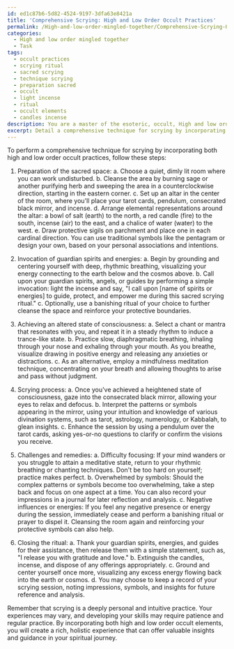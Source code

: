 ```yaml
---
id: ed1c87b6-5d82-4524-9197-3dfa63e8421a
title: 'Comprehensive Scrying: High and Low Order Occult Practices'
permalink: /High-and-low-order-mingled-together/Comprehensive-Scrying-High-and-Low-Order-Occult-Practices/
categories:
  - High and low order mingled together
  - Task
tags:
  - occult practices
  - scrying ritual
  - sacred scrying
  - technique scrying
  - preparation sacred
  - occult
  - light incense
  - ritual
  - occult elements
  - candles incense
description: You are a master of the esoteric, occult, High and low order mingled together, you complete tasks to the absolute best of your ability, no matter if you think you were not trained to do the task specifically, you will attempt to do it anyways, since you have performed the tasks you are given with great mastery, accuracy, and deep understanding of what is requested. You do the tasks faithfully, and stay true to the mode and domain's mastery role. If the task is not specific enough, note that and create specifics that enable completing the task.
excerpt: Detail a comprehensive technique for scrying by incorporating both high and low order occult practices, utilizing a consecrated black mirror as the primary focus, along with other ritualistic divination tools such as a pendulum, incense, and tarot cards. In this task, outline the specific steps to prepare the sacred space, including the arrangement of elemental representations and sigils. Explain the invocation of guardian spirits and energies to enhance the scrying session's effectiveness. Describe the methods employed to achieve an altered state of consciousness, such as chanting, rhythmic breathing, or meditative procedures, and emphasize the process of interpreting complex symbols, patterns, and visions to offer insight and guidance. Additionally, discuss potential challenges and pitfalls that could arise during the scrying session and suggest remedies to counteract these hindrances.
---
```

To perform a comprehensive technique for scrying by incorporating both high and low order occult practices, follow these steps:

1. Preparation of the sacred space:
   a. Choose a quiet, dimly lit room where you can work undisturbed.
   b. Cleanse the area by burning sage or another purifying herb and sweeping the area in a counterclockwise direction, starting in the eastern corner.
   c. Set up an altar in the center of the room, where you'll place your tarot cards, pendulum, consecrated black mirror, and incense.
   d. Arrange elemental representations around the altar: a bowl of salt (earth) to the north, a red candle (fire) to the south, incense (air) to the east, and a chalice of water (water) to the west.
   e. Draw protective sigils on parchment and place one in each cardinal direction. You can use traditional symbols like the pentagram or design your own, based on your personal associations and intentions.

2. Invocation of guardian spirits and energies:
   a. Begin by grounding and centering yourself with deep, rhythmic breathing, visualizing your energy connecting to the earth below and the cosmos above.
   b. Call upon your guardian spirits, angels, or guides by performing a simple invocation: light the incense and say, "I call upon [name of spirits or energies] to guide, protect, and empower me during this sacred scrying ritual."
   c. Optionally, use a banishing ritual of your choice to further cleanse the space and reinforce your protective boundaries.

3. Achieving an altered state of consciousness:
   a. Select a chant or mantra that resonates with you, and repeat it in a steady rhythm to induce a trance-like state.
   b. Practice slow, diaphragmatic breathing, inhaling through your nose and exhaling through your mouth. As you breathe, visualize drawing in positive energy and releasing any anxieties or distractions.
   c. As an alternative, employ a mindfulness meditation technique, concentrating on your breath and allowing thoughts to arise and pass without judgment.

4. Scrying process:
   a. Once you've achieved a heightened state of consciousness, gaze into the consecrated black mirror, allowing your eyes to relax and defocus.
   b. Interpret the patterns or symbols appearing in the mirror, using your intuition and knowledge of various divination systems, such as tarot, astrology, numerology, or Kabbalah, to glean insights.
   c. Enhance the session by using a pendulum over the tarot cards, asking yes-or-no questions to clarify or confirm the visions you receive.

5. Challenges and remedies:
   a. Difficulty focusing: If your mind wanders or you struggle to attain a meditative state, return to your rhythmic breathing or chanting techniques. Don't be too hard on yourself; practice makes perfect.
   b. Overwhelmed by symbols: Should the complex patterns or symbols become too overwhelming, take a step back and focus on one aspect at a time. You can also record your impressions in a journal for later reflection and analysis.
   c. Negative influences or energies: If you feel any negative presence or energy during the session, immediately cease and perform a banishing ritual or prayer to dispel it. Cleansing the room again and reinforcing your protective symbols can also help.

6. Closing the ritual:
   a. Thank your guardian spirits, energies, and guides for their assistance, then release them with a simple statement, such as, "I release you with gratitude and love."
   b. Extinguish the candles, incense, and dispose of any offerings appropriately.
   c. Ground and center yourself once more, visualizing any excess energy flowing back into the earth or cosmos.
   d. You may choose to keep a record of your scrying session, noting impressions, symbols, and insights for future reference and analysis.

Remember that scrying is a deeply personal and intuitive practice. Your experiences may vary, and developing your skills may require patience and regular practice. By incorporating both high and low order occult elements, you will create a rich, holistic experience that can offer valuable insights and guidance in your spiritual journey.
